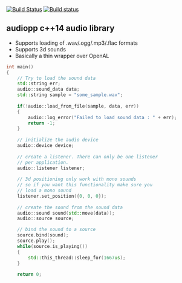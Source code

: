 [![Build Status](https://travis-ci.org/volcoma/audiopp.svg?branch=master)](https://travis-ci.org/volcoma/audiopp)
[![Build status](https://ci.appveyor.com/api/projects/status/ytbigal46vf5kr2t?svg=true)](https://ci.appveyor.com/project/volcoma/audiopp)

## audiopp c++14 audio library
- Supports loading of .wav/.ogg/.mp3/.flac formats
- Supports 3d sounds
- Basically a thin wrapper over OpenAL


```c++
int main()
{
    // Try to load the sound data
    std::string err;
    audio::sound_data data;
    std::string sample = "some_sample.wav";
  
    if(!audio::load_from_file(sample, data, err))
    {
        audio::log_error("Failed to load sound data : " + err);
        return -1;
    }
    
    // initialize the audio device
    audio::device device;
    
    // create a listener. There can only be one listener
    // per application. 
    audio::listener listener;
    
    // 3d positioning only work with mono sounds
    // so if you want this functionality make sure you
    // load a mono sound
    listener.set_position({0, 0, 0});
    
    // create the sound from the sound data
    audio::sound sound(std::move(data));
    audio::source source;

    // bind the sound to a source
    source.bind(sound);
    source.play();
    while(source.is_playing())
    {
        std::this_thread::sleep_for(1667us);
    }
    
    return 0;
```
